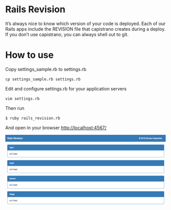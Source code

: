 # Rails Revision

It’s always nice to know which version of your code is deployed. Each of our Rails apps include the REVISION file that capistrano creates during a deploy. If you don’t use capistrano, you can always shell out to git.

# How to use

Copy settings_sample.rb to settings.rb
```console
cp settings_sample.rb settings.rb
```
Edit and configure settings.rb for your application servers
```console
vim settings.rb
```
Then run
```console
$ ruby rails_revision.rb
```
And open in your browser [http://localhost:4567/](http://localhost:4567/)

![Rails Revision](rails_revision.png)
